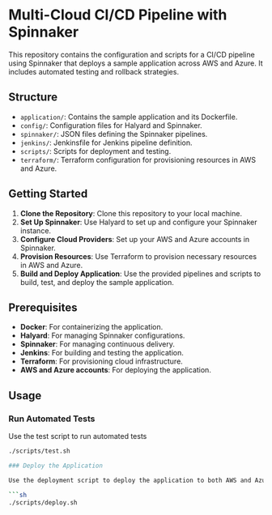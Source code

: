 # Multi-Cloud CI/CD Pipeline with Spinnaker

This repository contains the configuration and scripts for a CI/CD pipeline using Spinnaker that deploys a sample application across AWS and Azure. It includes automated testing and rollback strategies.

## Structure

- `application/`: Contains the sample application and its Dockerfile.
- `config/`: Configuration files for Halyard and Spinnaker.
- `spinnaker/`: JSON files defining the Spinnaker pipelines.
- `jenkins/`: Jenkinsfile for Jenkins pipeline definition.
- `scripts/`: Scripts for deployment and testing.
- `terraform/`: Terraform configuration for provisioning resources in AWS and Azure.

## Getting Started

1. **Clone the Repository**: Clone this repository to your local machine.
2. **Set Up Spinnaker**: Use Halyard to set up and configure your Spinnaker instance.
3. **Configure Cloud Providers**: Set up your AWS and Azure accounts in Spinnaker.
4. **Provision Resources**: Use Terraform to provision necessary resources in AWS and Azure.
5. **Build and Deploy Application**: Use the provided pipelines and scripts to build, test, and deploy the sample application.

## Prerequisites

- **Docker**: For containerizing the application.
- **Halyard**: For managing Spinnaker configurations.
- **Spinnaker**: For managing continuous delivery.
- **Jenkins**: For building and testing the application.
- **Terraform**: For provisioning cloud infrastructure.
- **AWS and Azure accounts**: For deploying the application.

## Usage

### Run Automated Tests

Use the test script to run automated tests

```sh
./scripts/test.sh

### Deploy the Application

Use the deployment script to deploy the application to both AWS and Azure:

```sh
./scripts/deploy.sh


